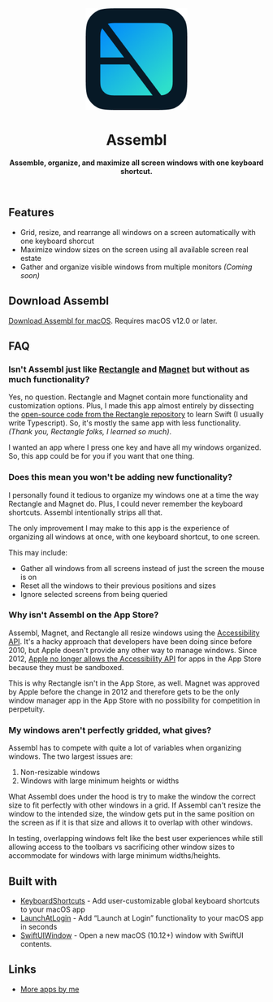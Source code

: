 <div align="center">
 <a href="https://assembl.app">
  <img src="Assets/app_icon.png" width="200" height="200">
 </a>
 <h1>Assembl</h1>
 <p>
  <b>Assemble, organize, and maximize all screen windows with one keyboard shortcut.</b>
 </p>
 <br>
</div>

## Features

- Grid, resize, and rearrange all windows on a screen automatically with one keyboard shorcut
- Maximize window sizes on the screen using all available screen real estate
- Gather and organize visible windows from multiple monitors _(Coming soon)_

## Download Assembl

[Download Assembl for macOS](https://github.com/rossmoody/Assembl/releases). Requires macOS v12.0 or later.

## FAQ

### Isn't Assembl just like [Rectangle](https://rectangleapp.com/) and [Magnet](https://magnet.crowdcafe.com) but without as much functionality?

Yes, no question. Rectangle and Magnet contain more functionality and customization options. Plus, I made this app almost entirely by dissecting the [open-source code from the Rectangle repository](https://github.com/rxhanson/Rectangle) to learn Swift (I usually write Typescript). So, it's mostly the same app with less functionality. _(Thank you, Rectangle folks, I learned so much)_.

I wanted an app where I press one key and have all my windows organized. So, this app could be for you if you want that one thing.

### Does this mean you won't be adding new functionality?

I personally found it tedious to organize my windows one at a time the way Rectangle and Magnet do. Plus, I could never remember the keyboard shortcuts. Assembl intentionally strips all that.

The only improvement I may make to this app is the experience of organizing all windows at once, with one keyboard shortcut, to one screen.

This may include:

- Gather all windows from all screens instead of just the screen the mouse is on
- Reset all the windows to their previous positions and sizes
- Ignore selected screens from being queried

### Why isn't Assembl on the App Store?

Assembl, Magnet, and Rectangle all resize windows using the [Accessibility API](https://developer.apple.com/documentation/objectivec/nsobject/uiaccessibility). It's a hacky approach that developers have been doing since before 2010, but Apple doesn't provide any other way to manage windows. Since 2012, [Apple no longer allows the Accessibility API](https://developer.apple.com/library/archive/documentation/Security/Conceptual/AppSandboxDesignGuide/DesigningYourSandbox/DesigningYourSandbox.html) for apps in the App Store because they must be sandboxed.

This is why Rectangle isn't in the App Store, as well. Magnet was approved by Apple before the change in 2012 and therefore gets to be the only window manager app in the App Store with no possibility for competition in perpetuity.

### My windows aren't perfectly gridded, what gives?

Assembl has to compete with quite a lot of variables when organizing windows. The two largest issues are:

1. Non-resizable windows
2. Windows with large minimum heights or widths

What Assembl does under the hood is try to make the window the correct size to fit perfectly with other windows in a grid. If Assembl can't resize the window to the intended size, the window gets put in the same position on the screen as if it is that size and allows it to overlap with other windows.

In testing, overlapping windows felt like the best user experiences while still allowing access to the toolbars vs sacrificing other window sizes to accommodate for windows with large minimum widths/heights.

## Built with

- [KeyboardShortcuts](https://github.com/sindresorhus/KeyboardShortcuts) - Add user-customizable global keyboard shortcuts to your macOS app
- [LaunchAtLogin](https://github.com/sindresorhus/LaunchAtLogin) - Add “Launch at Login” functionality to your macOS app in seconds
- [SwiftUIWindow](https://github.com/mortenjust/SwiftUIWindow) - Open a new macOS (10.12+) window with SwiftUI contents.

## Links

- [More apps by me](https://rossmoody.com)

